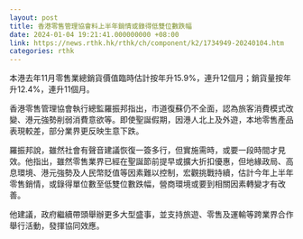 ```yaml
---
layout: post
title: 香港零售管理協會料上半年銷情或錄得低雙位數跌幅
date: 2024-01-04 19:21:41.000000000 +08:00
link: https://news.rthk.hk/rthk/ch/component/k2/1734949-20240104.htm
categories: rthk
---
```


本港去年11月零售業總銷貨價值臨時估計按年升15.9%，連升12個月；銷貨量按年升12.4%，連升11個月。

香港零售管理協會執行總監羅振邦指出，市道復蘇仍不全面，認為旅客消費模式改變、港元強勢削弱消費意欲等。即使聖誕假期，因港人北上及外遊，本地零售產品表現較差，部分業界更反映生意下跌。

羅振邦說，雖然社會有聲音建議恢復一簽多行，但實施需時，或要一段時間才見效。他指出，雖然零售業界已經在聖誕節前提早或擴大折扣優惠，但地緣政局、高息環境、港元強勢及人民幣貶值等因素難以控制，宏觀挑戰持續，估計今年上半年零售銷情，或錄得單位數至低雙位數跌幅，營商環境或要到相關因素轉變才有改善。

他建議，政府繼續帶頭舉辦更多大型盛事，並支持旅遊、零售及運輸等跨業界合作舉行活動，發揮協同效應。
